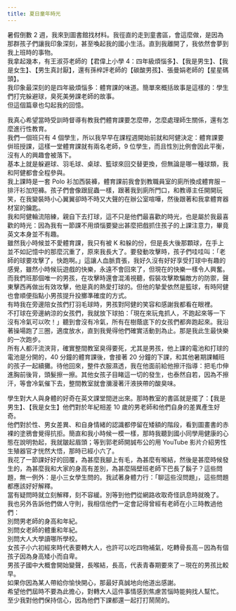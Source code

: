 ```yaml
---
title: 夏日童年時光
---
```


暑假倒數 2 週，我來到圖書館找材料。我徑直的走到童書區，會這麼做，是因為那群孩子們讓我印象深刻，甚至喚起我的國小生活。直到我離開了，我依然會夢到我上班時的事物。  
我拿起幾本，有王淑芬老師的【君偉上小學 4：四年級煩惱多】、【我是男生】、【我是女生】、【男生真討厭】，還有孫梓評老師的【碳酸男孩】、張曼娟老師的【星星碼頭】。  
我印象最深刻的是四年級煩惱多：體育課的味道。簡單來概括故事是這樣的：學生們打完躲避球，臭死美勞課老師的故事。  
但這個篇章也勾起我的回憶。

我真心希望當時受訓時督導有教我們體育課要怎麼帶，怎麼處理師生關係，還有怎麼進行性教育。  
我們一個班只有 4 個學生，所以我早早在課程週開始前就和阿健決定：體育課要倂班授課，這樣一堂體育課就有兩名老師，9 位學生，而且性別比例會因此平衡，沒有人的興趣會被落下。  
基本上就是躲避球、羽毛球、桌球、籃球來回交替更換，但無論是哪一種球類，我和阿健都會全程參與。  
我上課時是一套 Polo 衫加西裝褲，體育課前我會到教職員室的廁所換成體育服－排汗衫加短褲。孩子們會像跟屁蟲一樣，跟著我到廁所門口，和教導主任開開玩笑，在我變裝時小心翼翼卻時不時又大聲的在辦公室喧嘩，然後跟著和我拿體育器材室的鑰匙。  
我和阿健輪流陪練，親自下去打球，這不只是他們最喜歡的時光，也是屬於我最喜歡的時光：因為我有一節課不用煩惱要變出甚麼把戲抓住孩子的上課注意力，畢竟英文本身並不有趣。  
雖然我小時候並不愛體育課，我只有被 K 和躲的份，但是長大後那顆球，在手上並不如記憶中的那麼沉重了，原來我長大了。要發動攻擊時，孩子們哇哇叫：「老師的球要攻擊了，快跑啊。」這讓人血脈賁張，我好久沒有好好享受打球中有趣的感覺，雖然小時候玩遊戲的快樂，永遠不會回來了，但現在的快樂一樣令人興奮。  
而我們班那個唯一的男孩，在攻擊時還會混淆視聽，假裝攻擊欺騙敵方的防禦，聲東擊西再做出有效攻擊，他是真的熱愛打球的。但他的摯愛依然是籃球，有時阿健也會順便指點小男孩提升投擲準確度的方式。  
有時我在旁邊陪女孩們打羽毛球時，男孩對阿健的笑容和感謝我都看在眼裡。  
不打球在旁邊納涼的女孩們，我就放下球拍：「現在來玩鬼抓人，不跑起來等一下沒有冷氣可以吹！」聽到會沒有冷氣，所有在樹蔭底下的女孩們都奔跑起來。我沿著操場跑了三圈，適度放水，直到我覺得他們確實活動到為止。那是我此生最快樂的一次跑步。  
所有人都汗流浹背，確實整間教室臭得要死，尤其是男孩，他上課的電池和打球的電池是分開的，40 分鐘的體育課後，會接著 20 分鐘的下課，和其他暑期課輔班的孩子一起續攤。待他回來，整件衣服濕透，我在他面前給他擦汗指導：把毛巾伸進胸前後背，頭髮擦一擦。其他女孩子目睹這一切的發生，也泰然自若，因為不擦汗，等會冷氣催下去，整間教室就會瀰漫著汗液挾帶的酸臭味。

學生對大人與身體的好奇在英文課堂間迸出來。那時教室的書區就是擺了：【我是男生】、【我是女生】他們對於年紀相差 10 歲的男老師和他們自身的差異產生好奇。  
他們對於性、男女差異、和自身情緒的認識都停留在矮額的階段，看到圖畫書的赤裸的塗鴉會覺得抗拒。簡直和我小時候一模一樣，那時我聽到國小同學用健康的心態在說明勃起，我就皺起眉頭；等到郭老師開誠布公的用 YouTube 影片介紹男性生殖器官才恍然大悟，那時已經小六了。  
我花了一節課好好的回覆，為甚麼我腳上有毛，為甚麼有喉結，然後是甚麼時候發生的，為甚麼我和大家的身高有差別，為甚麼隔壁班老師下巴長了鬍子？這些問題，無一例外：是小三女學生問的。我試著身體力行：「聊這些沒問題」，這些問題都應該好好解釋。  
當有疑問時就立刻解釋，刻不容緩。別等到他們從網路收取奇怪訊息時就晚了。  
我也另外告訴他們做人守則，我相信他們一定會記得曾經有老師在小三時教過他們：  
別問男老師的身高和年紀。  
別問女老師的體重和年紀。  
別問大人大學讀哪所學校。  
女孩子小六初經來時代表要轉大人，也許可以吃四物補氣，吃轉骨長高－因為有個孩子因為身高矮小而自卑。  
男孩子國中大概會開始變聲，長喉結，長高，代表青春期要來了－現在的男孩比較早。  
如果你因為某人帶給你愉快開心，那最好真誠地向他道出感謝。  
希望他們屆時不要為此擔心，對轉大人這件事情感到焦慮苦惱時能夠找人幫忙。  
至少我對他們保持信心，因為他們下課都還一起打打鬧鬧的。
